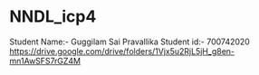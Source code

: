# NNDL_icp4
Student Name:- Guggilam Sai Pravallika
Student id:- 700742020
https://drive.google.com/drive/folders/1Vjx5u2RjL5jH_g8en-mn1AwSFS7rGZ4M
